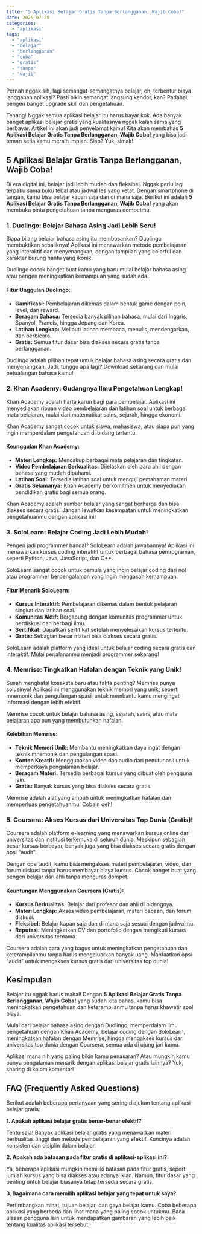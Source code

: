 ```yaml
---
title: "5 Aplikasi Belajar Gratis Tanpa Berlangganan, Wajib Coba!"
date: 2025-07-28
categories: 
  - "aplikasi"
tags: 
  - "aplikasi"
  - "belajar"
  - "berlangganan"
  - "coba"
  - "gratis"
  - "tanpa"
  - "wajib"
---
```


Pernah nggak sih, lagi semangat-semangatnya belajar, eh, terbentur biaya langganan aplikasi? Pasti bikin semangat langsung kendor, kan? Padahal, pengen banget upgrade skill dan pengetahuan.

Tenang! Nggak semua aplikasi belajar itu harus bayar kok. Ada banyak banget aplikasi belajar gratis yang kualitasnya nggak kalah sama yang berbayar. Artikel ini akan jadi penyelamat kamu! Kita akan membahas **5 Aplikasi Belajar Gratis Tanpa Berlangganan, Wajib Coba!** yang bisa jadi teman setia kamu meraih impian. Siap? Yuk, simak!

## 5 Aplikasi Belajar Gratis Tanpa Berlangganan, Wajib Coba!

Di era digital ini, belajar jadi lebih mudah dan fleksibel. Nggak perlu lagi terpaku sama buku tebal atau jadwal les yang ketat. Dengan smartphone di tangan, kamu bisa belajar kapan saja dan di mana saja. Berikut ini adalah **5 Aplikasi Belajar Gratis Tanpa Berlangganan, Wajib Coba!** yang akan membuka pintu pengetahuan tanpa menguras dompetmu.

### 1\. Duolingo: Belajar Bahasa Asing Jadi Lebih Seru!

Siapa bilang belajar bahasa asing itu membosankan? Duolingo membuktikan sebaliknya! Aplikasi ini menawarkan metode pembelajaran yang interaktif dan menyenangkan, dengan tampilan yang colorful dan karakter burung hantu yang ikonik.

Duolingo cocok banget buat kamu yang baru mulai belajar bahasa asing atau pengen meningkatkan kemampuan yang sudah ada.

#### Fitur Unggulan Duolingo:

- **Gamifikasi:** Pembelajaran dikemas dalam bentuk game dengan poin, level, dan reward.
- **Beragam Bahasa:** Tersedia banyak pilihan bahasa, mulai dari Inggris, Spanyol, Prancis, hingga Jepang dan Korea.
- **Latihan Lengkap:** Meliputi latihan membaca, menulis, mendengarkan, dan berbicara.
- **Gratis:** Semua fitur dasar bisa diakses secara gratis tanpa berlangganan.

Duolingo adalah pilihan tepat untuk belajar bahasa asing secara gratis dan menyenangkan. Jadi, tunggu apa lagi? Download sekarang dan mulai petualangan bahasa kamu!

### 2\. Khan Academy: Gudangnya Ilmu Pengetahuan Lengkap!

Khan Academy adalah harta karun bagi para pembelajar. Aplikasi ini menyediakan ribuan video pembelajaran dan latihan soal untuk berbagai mata pelajaran, mulai dari matematika, sains, sejarah, hingga ekonomi.

Khan Academy sangat cocok untuk siswa, mahasiswa, atau siapa pun yang ingin memperdalam pengetahuan di bidang tertentu.

#### Keunggulan Khan Academy:

- **Materi Lengkap:** Mencakup berbagai mata pelajaran dan tingkatan.
- **Video Pembelajaran Berkualitas:** Dijelaskan oleh para ahli dengan bahasa yang mudah dipahami.
- **Latihan Soal:** Tersedia latihan soal untuk menguji pemahaman materi.
- **Gratis Selamanya:** Khan Academy berkomitmen untuk menyediakan pendidikan gratis bagi semua orang.

Khan Academy adalah sumber belajar yang sangat berharga dan bisa diakses secara gratis. Jangan lewatkan kesempatan untuk meningkatkan pengetahuanmu dengan aplikasi ini!

### 3\. SoloLearn: Belajar Coding Jadi Lebih Mudah!

Pengen jadi programmer handal? SoloLearn adalah jawabannya! Aplikasi ini menawarkan kursus coding interaktif untuk berbagai bahasa pemrograman, seperti Python, Java, JavaScript, dan C++.

SoloLearn sangat cocok untuk pemula yang ingin belajar coding dari nol atau programmer berpengalaman yang ingin mengasah kemampuan.

#### Fitur Menarik SoloLearn:

- **Kursus Interaktif:** Pembelajaran dikemas dalam bentuk pelajaran singkat dan latihan soal.
- **Komunitas Aktif:** Bergabung dengan komunitas programmer untuk berdiskusi dan berbagi ilmu.
- **Sertifikat:** Dapatkan sertifikat setelah menyelesaikan kursus tertentu.
- **Gratis:** Sebagian besar materi bisa diakses secara gratis.

SoloLearn adalah platform yang ideal untuk belajar coding secara gratis dan interaktif. Mulai perjalananmu menjadi programmer sekarang!

### 4\. Memrise: Tingkatkan Hafalan dengan Teknik yang Unik!

Susah menghafal kosakata baru atau fakta penting? Memrise punya solusinya! Aplikasi ini menggunakan teknik memori yang unik, seperti mnemonik dan pengulangan spasi, untuk membantu kamu mengingat informasi dengan lebih efektif.

Memrise cocok untuk belajar bahasa asing, sejarah, sains, atau mata pelajaran apa pun yang membutuhkan hafalan.

#### Kelebihan Memrise:

- **Teknik Memori Unik:** Membantu meningkatkan daya ingat dengan teknik mnemonik dan pengulangan spasi.
- **Konten Kreatif:** Menggunakan video dan audio dari penutur asli untuk memperkaya pengalaman belajar.
- **Beragam Materi:** Tersedia berbagai kursus yang dibuat oleh pengguna lain.
- **Gratis:** Banyak kursus yang bisa diakses secara gratis.

Memrise adalah alat yang ampuh untuk meningkatkan hafalan dan memperluas pengetahuanmu. Cobain deh!

### 5\. Coursera: Akses Kursus dari Universitas Top Dunia (Gratis)!

Coursera adalah platform e-learning yang menawarkan kursus online dari universitas dan institusi terkemuka di seluruh dunia. Meskipun sebagian besar kursus berbayar, banyak juga yang bisa diakses secara gratis dengan opsi "audit".

Dengan opsi audit, kamu bisa mengakses materi pembelajaran, video, dan forum diskusi tanpa harus membayar biaya kursus. Cocok banget buat yang pengen belajar dari ahli tanpa menguras dompet.

#### Keuntungan Menggunakan Coursera (Gratis):

- **Kursus Berkualitas:** Belajar dari profesor dan ahli di bidangnya.
- **Materi Lengkap:** Akses video pembelajaran, materi bacaan, dan forum diskusi.
- **Fleksibel:** Belajar kapan saja dan di mana saja sesuai dengan jadwalmu.
- **Reputasi:** Meningkatkan CV dan portofolio dengan mengikuti kursus dari universitas ternama.

Coursera adalah cara yang bagus untuk meningkatkan pengetahuan dan keterampilanmu tanpa harus mengeluarkan banyak uang. Manfaatkan opsi "audit" untuk mengakses kursus gratis dari universitas top dunia!

## Kesimpulan

Belajar itu nggak harus mahal! Dengan **5 Aplikasi Belajar Gratis Tanpa Berlangganan, Wajib Coba!** yang sudah kita bahas, kamu bisa meningkatkan pengetahuan dan keterampilanmu tanpa harus khawatir soal biaya.

Mulai dari belajar bahasa asing dengan Duolingo, memperdalam ilmu pengetahuan dengan Khan Academy, belajar coding dengan SoloLearn, meningkatkan hafalan dengan Memrise, hingga mengakses kursus dari universitas top dunia dengan Coursera, semua ada di ujung jari kamu.

Aplikasi mana nih yang paling bikin kamu penasaran? Atau mungkin kamu punya pengalaman menarik dengan aplikasi belajar gratis lainnya? Yuk, sharing di kolom komentar!

## FAQ (Frequently Asked Questions)

Berikut adalah beberapa pertanyaan yang sering diajukan tentang aplikasi belajar gratis:

**1\. Apakah aplikasi belajar gratis benar-benar efektif?**

Tentu saja! Banyak aplikasi belajar gratis yang menawarkan materi berkualitas tinggi dan metode pembelajaran yang efektif. Kuncinya adalah konsisten dan disiplin dalam belajar.

**2\. Apakah ada batasan pada fitur gratis di aplikasi-aplikasi ini?**

Ya, beberapa aplikasi mungkin memiliki batasan pada fitur gratis, seperti jumlah kursus yang bisa diakses atau adanya iklan. Namun, fitur dasar yang penting untuk belajar biasanya tetap tersedia secara gratis.

**3\. Bagaimana cara memilih aplikasi belajar yang tepat untuk saya?**

Pertimbangkan minat, tujuan belajar, dan gaya belajar kamu. Coba beberapa aplikasi yang berbeda dan lihat mana yang paling cocok untukmu. Baca ulasan pengguna lain untuk mendapatkan gambaran yang lebih baik tentang kualitas aplikasi tersebut.
